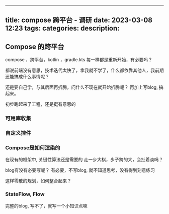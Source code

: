 
---
title: compose 跨平台 - 调研
date: 2023-03-08 12:23
tags: 
categories: 
description: 
---

## Compose 的跨平台

compose ，跨平台，kotlin ，gradle.kts 每一样都是重新开始，有必要吗？

都说前端没有意思，技术迭代太快了，拿我就不学了，什么都依靠其他人，我前期还能搞成什么事情呢？

还是要自己学，与其后面再折腾，问什么不现在就开始折腾呢？ 再加上写blog, 搞起来。

初步跑起来了工程，还是挺有意思的

### 可用库收集


### 自定义控件

### Compose是如何渲染的

在现有的框架中, 关键性算法还是需要的
走一步大棋，步子跨的大，会扯着淡吗？

blog有没有必要写呢？ 有必要，不写blog, 就不知道思考，没有得到刻意练习

这样零散的规划，如何整合起来？

### StateFlow, Flow

完整的blog, 写不了，就写一个小知识点嘛

